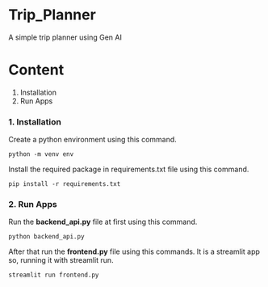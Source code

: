 # Trip_Planner
A simple trip planner using Gen AI
# Content
1. Installation
2. Run Apps

### 1. Installation
Create a python environment using this command.
```
python -m venv env
```
Install the required package in requirements.txt file using this command. <br>
```
pip install -r requirements.txt
```
### 2. Run Apps
Run the **backend_api.py** file at first using this command.
```
python backend_api.py
```
After that run the **frontend.py** file using this commands. It is a streamlit app so, running it with streamlit run.
```
streamlit run frontend.py
```